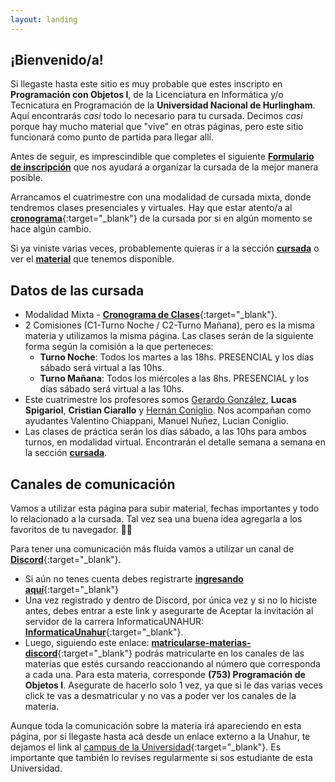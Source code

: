 ```yaml
---
layout: landing
---
```

## ¡Bienvenido/a!

Si llegaste hasta este sitio es muy probable que estes inscripto en **Programación con Objetos I**, de la Licenciatura en Informática y/o Tecnicatura en Programación de la **Universidad Nacional de Hurlingham**. Aquí encontrarás _casi_ todo lo necesario para tu cursada. Decimos _casi_ porque hay mucho material que "vive" en otras páginas, pero este sitio funcionará como punto de partida para llegar allí.

Antes de seguir, es imprescindible que completes el siguiente [**Formulario de inscripción**](https://forms.gle/4zYEuv1JJyWwSUSaA) que nos ayudará a organizar la cursada de la mejor manera posible.

Arrancamos el cuatrimestre con una modalidad de cursada mixta, donde tendremos clases presenciales y virtuales. Hay que estar atento/a al [**cronograma**](https://docs.google.com/spreadsheets/d/13rFU2mObqdFF_2Ocimey_oHJ0Ldv-Gx0S1N4cfHKO4Q/edit?usp=sharing){:target="_blank"} de la cursada por si en algún momento se hace algún cambio. 

Si ya viniste varias veces, probablemente quieras ir a la sección [**cursada**](/cursada) o ver el [**material**](/material) que tenemos disponible.


## Datos de las cursada

* Modalidad Mixta - [**Cronograma de Clases**](https://docs.google.com/spreadsheets/d/13rFU2mObqdFF_2Ocimey_oHJ0Ldv-Gx0S1N4cfHKO4Q/edit?usp=sharing){:target="_blank"}. 
* 2 Comisiones (C1-Turno Noche / C2-Turno Mañana), pero es la misma materia y utilizamos la misma página. Las clases serán de la siguiente forma según la comisión a la que perteneces:
  - **Turno Noche**: Todos los martes a las 18hs. PRESENCIAL y los días sábado será  virtual a las 10hs. 
  - **Turno Mañana**: Todos los miércoles a las 8hs. PRESENCIAL y los días sábado será  virtual a las 10hs. 
* Este cuatrimestre los profesores somos [Gerardo González](https://youtu.be/Mz30L5TGsfY), **Lucas Spigariol**, **Cristian Ciarallo** y [Hernán Coniglio](https://youtu.be/iPU9JsnCkB0). Nos acompañan como ayudantes Valentino Chiappani, Manuel Nuñez, Lucian Coniglio.
* Las clases de práctica serán los días sábado, a las 10hs para ambos turnos, en modalidad virtual. Encontrarán el detalle semana a semana en la sección **[cursada](/cursada)**.

## Canales de comunicación

Vamos a utilizar esta página para subir material, fechas importantes y todo lo relacionado a la cursada. Tal vez sea una buena idea agregarla a los favoritos de tu navegador. :link::globe_with_meridians:

Para tener una comunicación más fluida vamos a utilizar un canal de [**Discord**](https://www.discordapp.com){:target="_blank"}.
* Si aún no tenes cuenta debes registrarte [**ingresando aquí**](https://www.discordapp.com){:target="_blank"}
* Una vez registrado y dentro de Discord, por única vez y si no lo hiciste antes, debes entrar a este link y asegurarte de Aceptar la invitación al servidor de la carrera InformaticaUNAHUR: [**InformaticaUnahur**](https://discord.gg/tqyHtPt){:target="_blank"}.
* Luego, siguiendo este enlace: [**matricularse-materias-discord**](https://discord.com/channels/656909199510601744/1088949265306501130){:target="_blank"} podrás matricularte en los canales de las materias que estés cursando reaccionando al número que corresponda a cada una. Para esta materia, corresponde **(753) Programación de Objetos I**. Asegurate de hacerlo solo 1 vez, ya que si le das varias veces click te vas a desmatricular y no vas a poder ver los canales de la materia.

Aunque toda la comunicación sobre la materia irá apareciendo en esta página, por si llegaste hasta acá desde un enlace externo a la Unahur, te dejamos el link al [campus de la Universidad](https://campus2023.unahur.edu.ar/login/index.php){:target="_blank"}. Es importante que también lo revises regularmente si sos estudiante de esta Universidad.


